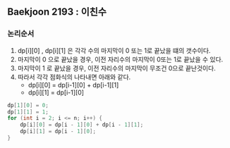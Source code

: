 ## Baekjoon 2193 : 이친수

### 논리순서

1. dp[i][0] , dp[i][1] 은 각각 수의 마지막이 0 또는 1로 끝났을 떄의 갯수이다.
2. 마지막이 0 으로 끝났을 경우, 이전 자리수의 마지막이 0또는 1로 끝났을 수 있다. 
3. 마지막이 1 로 끝났을 경우, 이전 자리수의 마지막이 무조건 0으로 끝난것이다.
4. 따라서 각각 점화식의 나타내면 아래와 같다.
   - dp[i][0] = dp[i-1][0] + dp[i-1][1]
   - dp[i][1] = dp[i-1][0]

```java
dp[1][0] = 0;
dp[1][1] = 1;
for (int i = 2; i <= n; i++) {
    dp[i][0] = dp[i - 1][0] + dp[i - 1][1];
    dp[i][1] = dp[i - 1][0];
}

```




